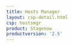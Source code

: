 ```yaml
---
title: Hosts Manager
layout: csp-detail.html
csp: hostsmgr
product: Stagenow
productversion: '2.5'
---
```






